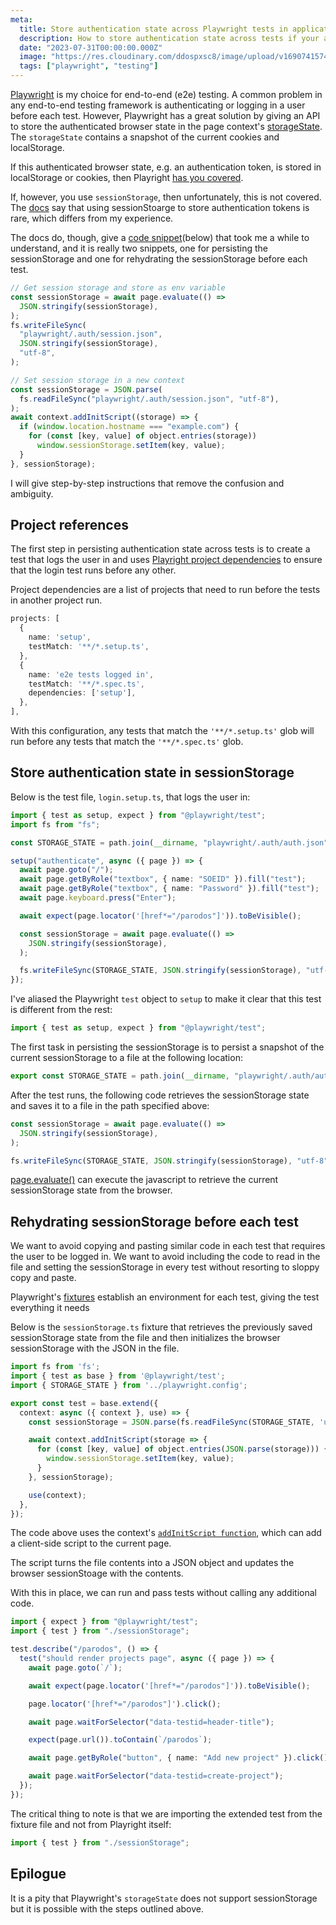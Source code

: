 ```yaml
---
meta:
  title: Store authentication state across Playwright tests in applications that use sessionStorage
  description: How to store authentication state across tests if your application stores tokens in sessionStorage.
  date: "2023-07-31T00:00:00.000Z"
  image: "https://res.cloudinary.com/ddospxsc8/image/upload/v1690741574/playwright_iofvmm.png"
  tags: ["playwright", "testing"]
---
```


[Playwright](https://playwright.dev/) is my choice for end-to-end (e2e) testing. A common problem in any end-to-end testing framework is authenticating or logging in a user before each test. However, Playwright has a great solution by giving an API to store the authenticated browser state in the page context's [storageState](https://playwright.dev/docs/api/class-apirequestcontext#api-request-context-storage-state). The `storageState` contains a snapshot of the current cookies and localStorage.

If this authenticated browser state, e.g. an authentication token, is stored in localStorage or cookies, then Playright [has you covered](https://playwright.dev/docs/auth#core-concepts).

If, however, you use `sessionStorage`, then unfortunately, this is not covered. The [docs](https://playwright.dev/docs/auth#session-storage) say that using sessionStoarge to store authentication tokens is rare, which differs from my experience.

The docs do, though, give a [code snippet](https://playwright.dev/docs/auth#session-storage)(below) that took me a while to understand, and it is really two snippets, one for persisting the sessionStorage and one for rehydrating the sessionStorage before each test.

```ts
// Get session storage and store as env variable
const sessionStorage = await page.evaluate(() =>
  JSON.stringify(sessionStorage),
);
fs.writeFileSync(
  "playwright/.auth/session.json",
  JSON.stringify(sessionStorage),
  "utf-8",
);

// Set session storage in a new context
const sessionStorage = JSON.parse(
  fs.readFileSync("playwright/.auth/session.json", "utf-8"),
);
await context.addInitScript((storage) => {
  if (window.location.hostname === "example.com") {
    for (const [key, value] of object.entries(storage))
      window.sessionStorage.setItem(key, value);
  }
}, sessionStorage);
```

I will give step-by-step instructions that remove the confusion and ambiguity.

## Project references

The first step in persisting authentication state across tests is to create a test that logs the user in and uses [Playright project dependencies](https://playwright.dev/docs/next/test-projects#dependencies) to ensure that the login test runs before any other.

Project dependencies are a list of projects that need to run before the tests in another project run.

```ts:./playwright.config.ts
projects: [
  {
    name: 'setup',
    testMatch: '**/*.setup.ts',
  },
  {
    name: 'e2e tests logged in',
    testMatch: '**/*.spec.ts',
    dependencies: ['setup'],
  },
],
```

With this configuration, any tests that match the `'**/*.setup.ts'` glob will run before any tests that match the `'**/*.spec.ts'` glob.

## Store authentication state in sessionStorage

Below is the test file, `login.setup.ts`, that logs the user in:

```ts {1,4,14-19} showLineNumbers
import { test as setup, expect } from "@playwright/test";
import fs from "fs";

const STORAGE_STATE = path.join(__dirname, "playwright/.auth/auth.json");

setup("authenticate", async ({ page }) => {
  await page.goto("/");
  await page.getByRole("textbox", { name: "SOEID" }).fill("test");
  await page.getByRole("textbox", { name: "Password" }).fill("test");
  await page.keyboard.press("Enter");

  await expect(page.locator('[href*="/parodos"]')).toBeVisible();

  const sessionStorage = await page.evaluate(() =>
    JSON.stringify(sessionStorage),
  );

  fs.writeFileSync(STORAGE_STATE, JSON.stringify(sessionStorage), "utf-8");
});
```

I've aliased the Playwright `test` object to `setup` to make it clear that this test is different from the rest:

```ts
import { test as setup, expect } from "@playwright/test";
```

The first task in persisting the sessionStorage is to persist a snapshot of the current sessionStorage to a file at the following location:

```ts
export const STORAGE_STATE = path.join(__dirname, "playwright/.auth/auth.json");
```

After the test runs, the following code retrieves the sessionStorage state and saves it to a file in the path specified above:

```ts
const sessionStorage = await page.evaluate(() =>
  JSON.stringify(sessionStorage),
);

fs.writeFileSync(STORAGE_STATE, JSON.stringify(sessionStorage), "utf-8");
```

[page.evaluate()](https://playwright.dev/docs/evaluating) can execute the javascript to retrieve the current sessionStorage state from the browser.

## Rehydrating sessionStorage before each test

We want to avoid copying and pasting similar code in each test that requires the user to be logged in. We want to avoid including the code to read in the file and setting the sessionStorage in every test without resorting to sloppy copy and paste.

Playwright's [fixtures](https://playwright.dev/docs/test-fixtures) establish an environment for each test, giving the test everything it needs

Below is the `sessionStorage.ts` fixture that retrieves the previously saved sessionStorage state from the file and then initializes the browser sessionStorage with the JSON in the file.

```ts:sessionStorage.ts
import fs from 'fs';
import { test as base } from '@playwright/test';
import { STORAGE_STATE } from '../playwright.config';

export const test = base.extend({
  context: async ({ context }, use) => {
    const sessionStorage = JSON.parse(fs.readFileSync(STORAGE_STATE, 'utf-8'));

    await context.addInitScript(storage => {
      for (const [key, value] of object.entries(JSON.parse(storage))) {
        window.sessionStorage.setItem(key, value);
      }
    }, sessionStorage);

    use(context);
  },
});
```

The code above uses the context's [`addInitScript function`](https://playwright.dev/docs/api/class-browsercontext#browser-context-add-init-script), which can add a client-side script to the current page.

The script turns the file contents into a JSON object and updates the browser sessionStoage with the contents.

With this in place, we can run and pass tests without calling any additional code.

```ts
import { expect } from "@playwright/test";
import { test } from "./sessionStorage";

test.describe("/parodos", () => {
  test("should render projects page", async ({ page }) => {
    await page.goto(`/`);

    await expect(page.locator('[href*="/parodos"]')).toBeVisible();

    page.locator('[href*="/parodos"]').click();

    await page.waitForSelector("data-testid=header-title");

    expect(page.url()).toContain(`/parodos`);

    await page.getByRole("button", { name: "Add new project" }).click();

    await page.waitForSelector("data-testid=create-project");
  });
});
```

The critical thing to note is that we are importing the extended test from the fixture file and not from Playright itself:

```ts
import { test } from "./sessionStorage";
```

## Epilogue

It is a pity that Playwright's `storageState` does not support sessionStorage but it is possible with the steps outlined above.
